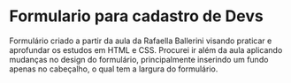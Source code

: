 # Formulario para cadastro de Devs

Formulário criado a partir da aula da Rafaella Ballerini visando praticar e aprofundar os estudos em HTML e CSS.
Procurei ir além da aula aplicando mudanças no design do formulário, principalmente inserindo um fundo apenas no cabeçalho, o qual tem a largura do formulário.

